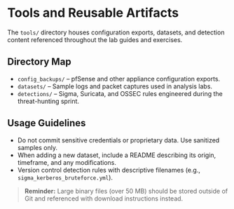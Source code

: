 # Tools and Reusable Artifacts

The `tools/` directory houses configuration exports, datasets, and detection content referenced throughout the lab guides and exercises.

## Directory Map
- `config_backups/` – pfSense and other appliance configuration exports.
- `datasets/` – Sample logs and packet captures used in analysis labs.
- `detections/` – Sigma, Suricata, and OSSEC rules engineered during the threat-hunting sprint.

## Usage Guidelines
- Do not commit sensitive credentials or proprietary data. Use sanitized samples only.
- When adding a new dataset, include a README describing its origin, timeframe, and any modifications.
- Version control detection rules with descriptive filenames (e.g., `sigma_kerberos_bruteforce.yml`).

> **Reminder:** Large binary files (over 50 MB) should be stored outside of Git and referenced with download instructions instead.
